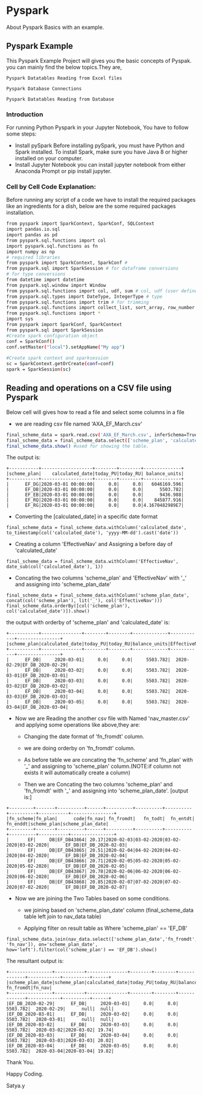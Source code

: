 # Pyspark
About Pyspark Basics with an example.
## Pyspark Example
This Pyspark Example Project will gives you the basic concepts of Pyspak.
you can mainly find the below topics.They are,

`Pyspark Datatables Reading from Excel files`

`Pyspark Database Connections`

`Pyspark Datatables Reading from Database`

### Introduction
For running Python Pyspark in your Jupyter Notebook, You have to follow some steps:
* Install pySpark
  Before installing pySpark, you must have Python and Spark installed.
  To install Spark, make sure you have Java 8 or higher installed on your computer.
* Install Jupyter Notebook
  you can install jupyter notebook from either Anaconda Prompt or pip install jupyter.
 
### Cell by Cell Code Explanation:
Before running any script of a code we have to install the required packages like an ingredients for a dish,
below are the some required packages installation.
```bash
from pyspark import SparkContext, SparkConf, SQLContext
import pandas.io.sql
import pandas as pd
from pyspark.sql.functions import col
import pyspark.sql.functions as fn
import numpy as np
# required libraries
from pyspark import SparkContext, SparkConf #
from pyspark.sql import SparkSession # for dataframe conversions
# for type conversions
from datetime import datetime
from pyspark.sql.window import Window
from pyspark.sql.functions import col, udf, sum # col, udf (user defined functions)
from pyspark.sql.types import DateType, IntegerType # type
from pyspark.sql.functions import trim # for trimming
from pyspark.sql.functions import collect_list, sort_array, row_number # for grouping and taking the last/first element
from pyspark.sql.functions import *
import sys
from pyspark import SparkConf, SparkContext
from pyspark.sql import SparkSession
#Create spark configuration object
conf = SparkConf()
conf.setMaster("local").setAppName("My app")
 
#Create spark context and sparksession
sc = SparkContext.getOrCreate(conf=conf)
spark = SparkSession(sc)
```
## Reading and operations on a CSV file using Pyspark
Below cell will gives how to read a file and select some columns in a file
* we are reading csv file named 'AXA_EF_March.csv'
```bash
final_scheme_data = spark.read.csv('AXA_EF_March.csv', inferSchema=True, header=True)
final_scheme_data = final_scheme_data.select(['scheme_plan', 'calculated_date', 'today_PU', 'today_RU', 'balance_units'])
final_scheme_data.show() #used for showing the table.
```
The output is:
```
+-----------+-------------------+--------+--------+--------------+
|scheme_plan|    calculated_date|today_PU|today_RU| balance_units|
+-----------+-------------------+--------+--------+--------------+
|      EF_DG|2020-03-01 00:00:00|     0.0|     0.0|   6046169.596|
|      EF_DB|2020-03-01 00:00:00|     0.0|     0.0|      5503.782|
|      EF_EB|2020-03-01 00:00:00|     0.0|     0.0|      9436.988|
|      EF_RQ|2020-03-01 00:00:00|     0.0|     0.0|    845877.916|
|      EF_RG|2020-03-01 00:00:00|     0.0|     0.0|4.1670482989E7|
```
* Converting the [calculated_date] in a specific date format

```
final_scheme_data = final_scheme_data.withColumn('calculated_date', to_timestamp(col('calculated_date'), 'yyyy-MM-dd').cast('date'))
```

* Creating a column 'EffectiveNav' and Assigning a before day of 'calculated_date'

```
final_scheme_data = final_scheme_data.withColumn('EffectiveNav', date_sub(col('calculated_date'), 1))
```

* Concating the two columns 'scheme_plan' and 'EffectiveNav' with '_' and assigning into 'scheme_plan_date'

```
final_scheme_data = final_scheme_data.withColumn('scheme_plan_date', concat(col('scheme_plan'), lit('_'), col('EffectiveNav')))
final_scheme_data.orderBy([col('scheme_plan'), col('calculated_date')]).show()
```

the output with orderby of 'scheme_plan' and 'calculated_date' is:
  
```
+-----------+---------------+--------+--------+-------------+------------+----------------+
|scheme_plan|calculated_date|today_PU|today_RU|balance_units|EffectiveNav|scheme_plan_date|
+-----------+---------------+--------+--------+-------------+------------+----------------+
|      EF_DB|     2020-03-01|     0.0|     0.0|     5503.782|  2020-02-29|EF_DB_2020-02-29|
|      EF_DB|     2020-03-02|     0.0|     0.0|     5503.782|  2020-03-01|EF_DB_2020-03-01|
|      EF_DB|     2020-03-03|     0.0|     0.0|     5503.782|  2020-03-02|EF_DB_2020-03-02|
|      EF_DB|     2020-03-04|     0.0|     0.0|     5503.782|  2020-03-03|EF_DB_2020-03-03|
|      EF_DB|     2020-03-05|     0.0|     0.0|     5503.782|  2020-03-04|EF_DB_2020-03-04|
```

* Now we are Reading the another csv file with Named 'nav_master.csv' and applying some operations like above,they are:

  * Changing the date format of 'fn_fromdt' column.
  
  * we are doing orderby on 'fn_fromdt' column.
  
  * As before table we are concating the 'fn_scheme' and 'fn_plan' with '_' and assigning to 'scheme_plan' column.(NOTE:if column not exists it will automatically create a column)
  
  * Then we are Concating the two columns 'scheme_plan' and 'fn_fromdt' with '_' and assigning into 'scheme_plan_date'.
  [output is:]
  
```
+---------+-------+----------+------+----------+----------+----------+----------+-----------+----------------+
|fn_scheme|fn_plan|      code|fn_nav| fn_fromdt|   fn_todt|  fn_entdt|  fn_enddt|scheme_plan|scheme_plan_date|
+---------+-------+----------+------+----------+----------+----------+----------+-----------+----------------+
|       EF|     DB|EF_DB43864| 20.17|2020-02-03|03-02-2020|03-02-2020|03-02-2020|      EF_DB|EF_DB_2020-02-03|
|       EF|     DB|EF_DB43865| 20.51|2020-02-04|04-02-2020|04-02-2020|04-02-2020|      EF_DB|EF_DB_2020-02-04|
|       EF|     DB|EF_DB43866| 20.71|2020-02-05|05-02-2020|05-02-2020|05-02-2020|      EF_DB|EF_DB_2020-02-05|
|       EF|     DB|EF_DB43867| 20.78|2020-02-06|06-02-2020|06-02-2020|06-02-2020|      EF_DB|EF_DB_2020-02-06|
|       EF|     DB|EF_DB43868| 20.85|2020-02-07|07-02-2020|07-02-2020|07-02-2020|      EF_DB|EF_DB_2020-02-07|
```
 
 * Now we are joining the Two Tables based on some conditions.
 
    * we joining based on 'scheme_plan_date' column (final_scheme_data table left join to nav_data table)
  
    * Applying filter on result table as Where 'scheme_plan' == 'EF_DB'
  
```
final_scheme_data.join(nav_data.select(['scheme_plan_date','fn_fromdt', 'fn_nav']), on='scheme_plan_date', how='left').filter(col('scheme_plan') == 'EF_DB').show()
```

The resultant output is:

```
+----------------+-----------+---------------+--------+--------+-------------+------------+----------+------+
|scheme_plan_date|scheme_plan|calculated_date|today_PU|today_RU|balance_units|EffectiveNav| fn_fromdt|fn_nav|
+----------------+-----------+---------------+--------+--------+-------------+------------+----------+------+
|EF_DB_2020-02-29|      EF_DB|     2020-03-01|     0.0|     0.0|     5503.782|  2020-02-29|      null|  null|
|EF_DB_2020-03-01|      EF_DB|     2020-03-02|     0.0|     0.0|     5503.782|  2020-03-01|      null|  null|
|EF_DB_2020-03-02|      EF_DB|     2020-03-03|     0.0|     0.0|     5503.782|  2020-03-02|2020-03-02| 19.74|
|EF_DB_2020-03-03|      EF_DB|     2020-03-04|     0.0|     0.0|     5503.782|  2020-03-03|2020-03-03| 20.02|
|EF_DB_2020-03-04|      EF_DB|     2020-03-05|     0.0|     0.0|     5503.782|  2020-03-04|2020-03-04| 19.82|
```
Thank You.

Happy Coding.

Satya.y
